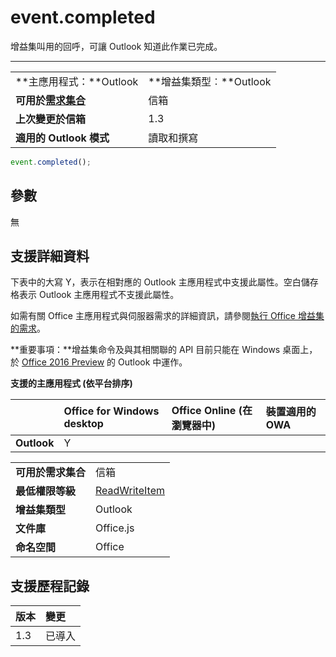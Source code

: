 

# event.completed
增益集叫用的回呼，可讓 Outlook 知道此作業已完成。

****

|||
|:-----|:-----|
|**主應用程式：**Outlook|**增益集類型︰**Outlook|
|**可用於[需求集合](../../docs/overview/specify-office-hosts-and-api-requirements.md)**|信箱|
|**上次變更於信箱**|1.3|
|**適用的 Outlook 模式**|讀取和撰寫|



```js
event.completed();
```


## 參數

無


## 支援詳細資料


下表中的大寫 Y，表示在相對應的 Outlook 主應用程式中支援此屬性。空白儲存格表示 Outlook 主應用程式不支援此屬性。

如需有關 Office 主應用程式與伺服器需求的詳細資訊，請參閱[執行 Office 增益集的需求](../../docs/overview/requirements-for-running-office-add-ins.md)。

 **重要事項：**增益集命令及與其相關聯的 API 目前只能在 Windows 桌面上，於 [Office 2016 Preview](https://products.office.com/en-us/office-2016-preview) 的 Outlook 中運作。


**支援的主應用程式 (依平台排序)**


| |**Office for Windows desktop**|**Office Online (在瀏覽器中)**|**裝置適用的 OWA**|
|:-----|:-----|:-----|:-----|
|**Outlook**|Y|||

|||
|:-----|:-----|
|**可用於需求集合**|信箱|
|**最低權限等級**|[ReadWriteItem](../../docs/outlook/understanding-outlook-add-in-permissions.md)|
|**增益集類型**|Outlook|
|**文件庫**|Office.js|
|**命名空間**|Office|

## 支援歷程記錄




|**版本**|**變更**|
|:-----|:-----|
|1.3|已導入|
